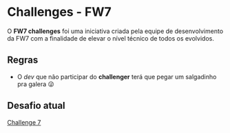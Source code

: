 # Challenges - FW7

O **FW7 challenges** foi uma iniciativa criada pela equipe de desenvolvimento da FW7 com a finalidade de elevar o nível técnico de todos os evolvidos.

## Regras

- O _dev_ que não participar do **challenger** terá que pegar um salgadinho pra galera 😜

## Desafio atual

[Challenge 7](./challenge-7)
